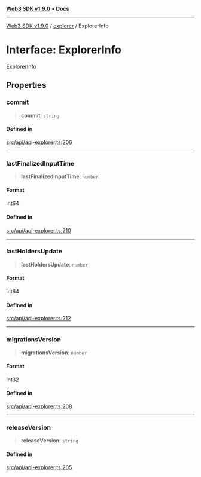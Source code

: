 [**Web3 SDK v1.9.0**](../../../README.md) • **Docs**

***

[Web3 SDK v1.9.0](../../../globals.md) / [explorer](../README.md) / ExplorerInfo

# Interface: ExplorerInfo

ExplorerInfo

## Properties

### commit

> **commit**: `string`

#### Defined in

[src/api/api-explorer.ts:206](https://github.com/Mystic-Nayy/alephium-web3/blob/c1afd789a197ce5fe21f08c2965942090157c33d/packages/web3/src/api/api-explorer.ts#L206)

***

### lastFinalizedInputTime

> **lastFinalizedInputTime**: `number`

#### Format

int64

#### Defined in

[src/api/api-explorer.ts:210](https://github.com/Mystic-Nayy/alephium-web3/blob/c1afd789a197ce5fe21f08c2965942090157c33d/packages/web3/src/api/api-explorer.ts#L210)

***

### lastHoldersUpdate

> **lastHoldersUpdate**: `number`

#### Format

int64

#### Defined in

[src/api/api-explorer.ts:212](https://github.com/Mystic-Nayy/alephium-web3/blob/c1afd789a197ce5fe21f08c2965942090157c33d/packages/web3/src/api/api-explorer.ts#L212)

***

### migrationsVersion

> **migrationsVersion**: `number`

#### Format

int32

#### Defined in

[src/api/api-explorer.ts:208](https://github.com/Mystic-Nayy/alephium-web3/blob/c1afd789a197ce5fe21f08c2965942090157c33d/packages/web3/src/api/api-explorer.ts#L208)

***

### releaseVersion

> **releaseVersion**: `string`

#### Defined in

[src/api/api-explorer.ts:205](https://github.com/Mystic-Nayy/alephium-web3/blob/c1afd789a197ce5fe21f08c2965942090157c33d/packages/web3/src/api/api-explorer.ts#L205)
